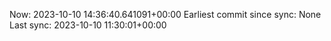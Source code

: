 Now: 2023-10-10 14:36:40.641091+00:00 Earliest commit since sync: None Last sync: 2023-10-10 11:30:01+00:00

